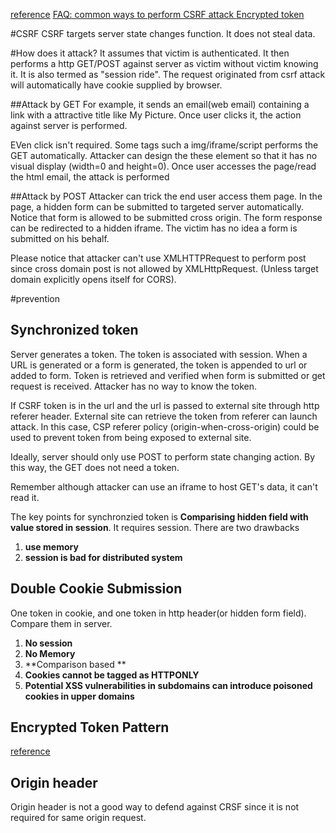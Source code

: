 [reference](https://www.owasp.org/index.php/CSRF)
[FAQ: common ways to perform CSRF attack ](https://www.owasp.org/index.php/CSRF)
[Encrypted token](http://insidethecpu.com/2013/09/23/encrypted-token-pattern/)

#CSRF
CSRF targets server state changes function. It does not steal data. 

#How does it attack?
It assumes that victim is authenticated.  It then performs a http GET/POST against server as victim without victim knowing it. It is also termed as "session ride". The request originated from csrf attack will automatically have cookie supplied by browser.

##Attack by GET
For example, it sends an email(web email) containing a link with a attractive title like  My Picture. Once user clicks it, the action against server is performed. 

EVen click isn't required. Some tags such a img/iframe/script performs the GET automatically. Attacker can design the these element so that it has no visual display (width=0 and height=0). Once user accesses the page/read the html email, the attack is performed

##Attack by POST
Attacker can trick the end user access them page. In the page, a hidden form can be submitted to targeted server automatically.  Notice that form is allowed to be submitted cross origin. The form response can be redirected to a hidden iframe. The victim has no idea a form is submitted on his behalf.
 
Please notice that attacker can't use XMLHTTPRequest to perform post since cross domain post is not allowed by XMLHttpRequest. (Unless target domain explicitly opens itself for CORS).

#prevention
## Synchronized token
Server generates a token. The token is associated with session. When a URL is generated or a form is generated, the token is appended to url or added to form. Token is retrieved and verified when form is submitted or get request is received. Attacker has no way to know the token. 

If CSRF token is in the url and the url is passed to external site through http referer header. External site can retrieve the token from referer can launch attack. In this case,  CSP referer policy (origin-when-cross-origin) could be used to prevent token from being exposed to external site.

Ideally, server should only use POST to perform state changing action. By this way, the GET does not need a token.

Remember although attacker can use an iframe to host GET's data, it can't read it.

The key points for synchronzied token is **Comparising hidden field with value stored in session**. It requires session. There are two drawbacks

1. **use memory**
2. **session is bad for distributed system**

## Double Cookie Submission

One token in cookie,  and one token in http header(or hidden form field). Compare them in server.

1. **No session**
2. **No Memory**
3. **Comparison based **
4. **Cookies cannot be tagged as HTTPONLY**
5. **Potential XSS vulnerabilities in subdomains can introduce poisoned cookies in upper domains**
 
## Encrypted Token Pattern

[reference](http://insidethecpu.com/2015/04/10/protecting-asp-net-applications-against-csrf-attacks/)

## Origin header
Origin header is not a good way to defend against CRSF since it is not required for same origin request.

